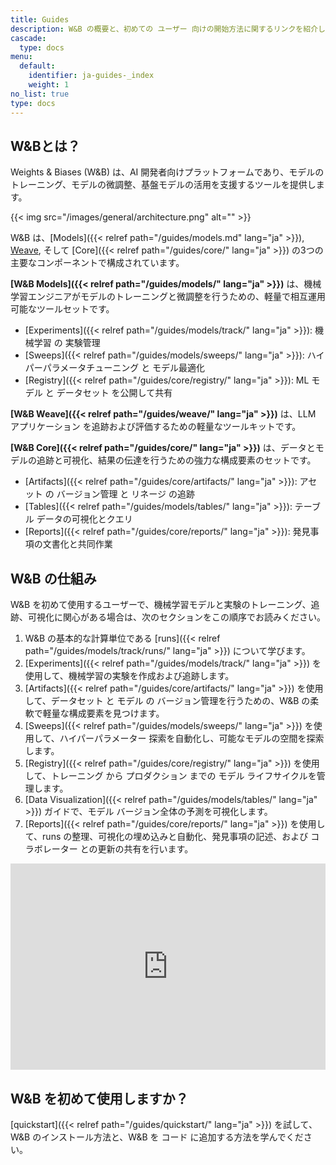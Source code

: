 ```yaml
---
title: Guides
description: W&B の概要と、初めての ユーザー 向けの開始方法に関するリンクを紹介します。
cascade:
  type: docs
menu:
  default:
    identifier: ja-guides-_index
    weight: 1
no_list: true
type: docs
---
```


## W&Bとは？

Weights & Biases (W&B) は、AI 開発者向けプラットフォームであり、モデルのトレーニング、モデルの微調整、基盤モデルの活用を支援するツールを提供します。

{{< img src="/images/general/architecture.png" alt="" >}}

W&B は、[Models]({{< relref path="/guides/models.md" lang="ja" >}}), [Weave](https://wandb.github.io/weave/), そして [Core]({{< relref path="/guides/core/" lang="ja" >}}) の3つの主要なコンポーネントで構成されています。

**[W&B Models]({{< relref path="/guides/models/" lang="ja" >}})** は、機械学習エンジニアがモデルのトレーニングと微調整を行うための、軽量で相互運用可能なツールセットです。
- [Experiments]({{< relref path="/guides/models/track/" lang="ja" >}}): 機械学習 の 実験管理
- [Sweeps]({{< relref path="/guides/models/sweeps/" lang="ja" >}}): ハイパーパラメータチューニング と モデル最適化
- [Registry]({{< relref path="/guides/core/registry/" lang="ja" >}}): ML モデル と データセット を公開して共有

**[W&B Weave]({{< relref path="/guides/weave/" lang="ja" >}})** は、LLM アプリケーション を追跡および評価するための軽量なツールキットです。

**[W&B Core]({{< relref path="/guides/core/" lang="ja" >}})** は、データとモデルの追跡と可視化、結果の伝達を行うための強力な構成要素のセットです。
- [Artifacts]({{< relref path="/guides/core/artifacts/" lang="ja" >}}): アセット の バージョン管理 と リネージ の追跡
- [Tables]({{< relref path="/guides/models/tables/" lang="ja" >}}): テーブル データの可視化とクエリ
- [Reports]({{< relref path="/guides/core/reports/" lang="ja" >}}): 発見事項の文書化と共同作業

## W&B の仕組み

W&B を初めて使用するユーザーで、機械学習モデルと実験のトレーニング、追跡、可視化に関心がある場合は、次のセクションをこの順序でお読みください。

1. W&B の基本的な計算単位である [runs]({{< relref path="/guides/models/track/runs/" lang="ja" >}}) について学びます。
2. [Experiments]({{< relref path="/guides/models/track/" lang="ja" >}}) を使用して、機械学習の実験を作成および追跡します。
3. [Artifacts]({{< relref path="/guides/core/artifacts/" lang="ja" >}}) を使用して、データセット と モデル の バージョン管理を行うための、W&B の柔軟で軽量な構成要素を見つけます。
4. [Sweeps]({{< relref path="/guides/models/sweeps/" lang="ja" >}}) を使用して、ハイパーパラメーター 探索を自動化し、可能なモデルの空間を探索します。
5. [Registry]({{< relref path="/guides/core/registry/" lang="ja" >}}) を使用して、トレーニング から プロダクション までの モデル ライフサイクルを管理します。
6. [Data Visualization]({{< relref path="/guides/models/tables/" lang="ja" >}}) ガイドで、モデル バージョン全体の予測を可視化します。
7. [Reports]({{< relref path="/guides/core/reports/" lang="ja" >}}) を使用して、runs の整理、可視化の埋め込みと自動化、発見事項の記述、および コラボレーター との更新の共有を行います。

<iframe width="100%" height="330" src="https://www.youtube.com/embed/tHAFujRhZLA" title="Weights &amp; Biases End-to-End Demo" frameborder="0" allow="accelerometer; autoplay; clipboard-write; encrypted-media; gyroscope; picture-in-picture; web-share" allowfullscreen></iframe>

## W&B を初めて使用しますか？

[quickstart]({{< relref path="/guides/quickstart/" lang="ja" >}}) を試して、W&B のインストール方法と、W&B を コード に追加する方法を学んでください。
